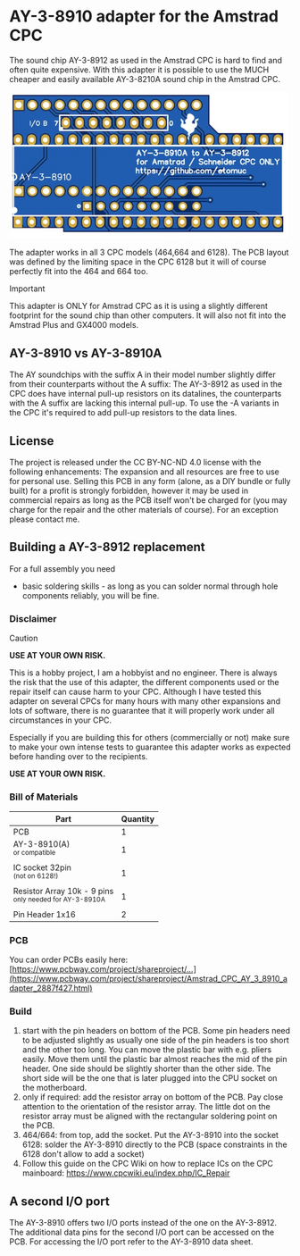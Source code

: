 # AY-3-8910 adapter for the Amstrad CPC

The sound chip AY-3-8912 as used in the Amstrad CPC is hard to find and often quite expensive. With this adapter it is possible to use the MUCH cheaper and easily available AY-3-8210A sound chip in the Amstrad CPC.

<img src="/pictures/PCB.jpg" width="500"/>

The adapter works in all 3 CPC models (464,664 and 6128). The PCB layout was defined by the limiting space in the CPC 6128 but it will of course perfectly fit into the 464 and 664 too.

> [!IMPORTANT]
> This adapter is ONLY for Amstrad CPC as it is using a slightly different footprint for the sound chip than other computers. It will also not fit into the Amstrad Plus and GX4000 models. 

## AY-3-8910 vs AY-3-8910A

The AY soundchips with the suffix A in their model number slightly differ from their counterparts without the A suffix: The AY-3-8912 as used in the CPC does have internal pull-up resistors on its datalines, 
the counterparts with the A suffix are lacking this internal pull-up. To use the -A variants in the CPC it's required to add pull-up resistors to the data lines. 

## License

The project is released under the CC BY-NC-ND 4.0 license with the following enhancements: The expansion and all resources are free to use for personal use. Selling this PCB in any form (alone, as a DIY bundle or fully built) for a profit is strongly forbidden, however it may be used in commercial repairs as long as the PCB itself won't be charged for (you may charge for the repair and the other materials of course). For an exception please contact me.

## Building a AY-3-8912 replacement

For a full assembly you need 
- basic soldering skills - as long as you can solder normal through hole components reliably, you will be fine.

### Disclaimer

> [!CAUTION]
>**USE AT YOUR OWN RISK.**
>
>This is a hobby project, I am a hobbyist and no engineer. There is always the risk that the use of this adapter, the different components used or the repair itself can cause harm to your CPC. 
>Although I have tested this adapter on several CPCs for many hours with many other expansions and lots of software, there is no guarantee that it will properly work under all circumstances in your CPC.
>
>Especially if you are building this for others (commercially or not) make sure to make your own intense tests to guarantee this adapter works as expected before handing over to the recipients.  
>
>**USE AT YOUR OWN RISK.** 

### Bill of Materials

| Part | Quantity |
| --- | --- |
| PCB | 1 |
| AY-3-8910(A)<br><sup>or compatible</sup>| 1 |
| IC socket 32pin<br><sup>(not on 6128!)</sup> | 1 |
| Resistor Array 10k - 9 pins<br><sup>only needed for AY-3-8910A</sup> | 1 |
| Pin Header 1x16 | 2 | 

### PCB

You can order PCBs easily here: [https://www.pcbway.com/project/shareproject/...](https://www.pcbway.com/project/shareproject/Amstrad_CPC_AY_3_8910_adapter_2887f427.html)

### Build

1) start with the pin headers on bottom of the PCB. Some pin headers need to be adjusted slightly as usually one side of the pin headers is too short and the other too long. You can move the plastic bar with e.g. pliers easily. Move them until the plastic bar almost reaches the mid of the pin header. One side should be slightly shorter than the other side. The short side will be the one that is later plugged into the CPU socket on the motherboard.
2) only if required: add the resistor array on bottom of the PCB. Pay close attention to the orientation of the resistor array. The little dot on the resistor array must be aligned with the rectangular soldering point on the PCB. 
3) 464/664: from top, add the socket. Put the AY-3-8910 into the socket<br>6128: solder the AY-3-8910 directly to the PCB (space constraints in the 6128 don't allow to add a socket)
4) Follow this guide on the CPC Wiki on how to replace ICs on the CPC mainboard: https://www.cpcwiki.eu/index.php/IC_Repair

## A second I/O port

The AY-3-8910 offers two I/O ports instead of the one on the AY-3-8912. The additional data pins for the second I/O port can be accessed on the PCB. For accessing the I/O port refer to the AY-3-8910 data sheet.

